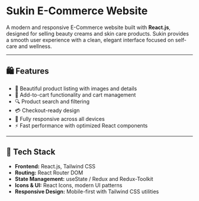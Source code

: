 # Sukin E-Commerce Website

A modern and responsive E-Commerce website built with **React.js**, designed for selling beauty creams and skin care products. Sukin provides a smooth user experience with a clean, elegant interface focused on self-care and wellness.

---

## 🛍️ Features

- 🧴 Beautiful product listing with images and details  
- 🛒 Add-to-cart functionality and cart management  
- 🔍 Product search and filtering  
- 💳 Checkout-ready design  
- 📱 Fully responsive across all devices  
- ⚡ Fast performance with optimized React components

---

## 🧰 Tech Stack

- **Frontend:** React.js, Tailwind CSS  
- **Routing:** React Router DOM  
- **State Management:** useState / Redux and Redux-Toolkit
- **Icons & UI:** React Icons, modern UI patterns  
- **Responsive Design:** Mobile-first with Tailwind CSS utilities
